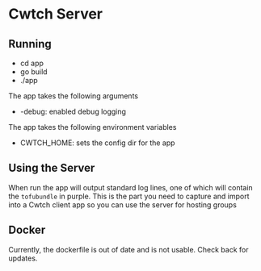 # Cwtch Server

## Running

- cd app
- go build
- ./app

The app takes the following arguments
- -debug: enabled debug logging

The app takes the following environment variables
- CWTCH_HOME: sets the config dir for the app

## Using the Server

When run the app will output standard log lines, one of which will contain the `tofubundle` in purple. This is the part you need to capture and import into a Cwtch client app so you can use the server for hosting groups

## Docker

Currently, the dockerfile is out of date and is not usable. Check back for updates.